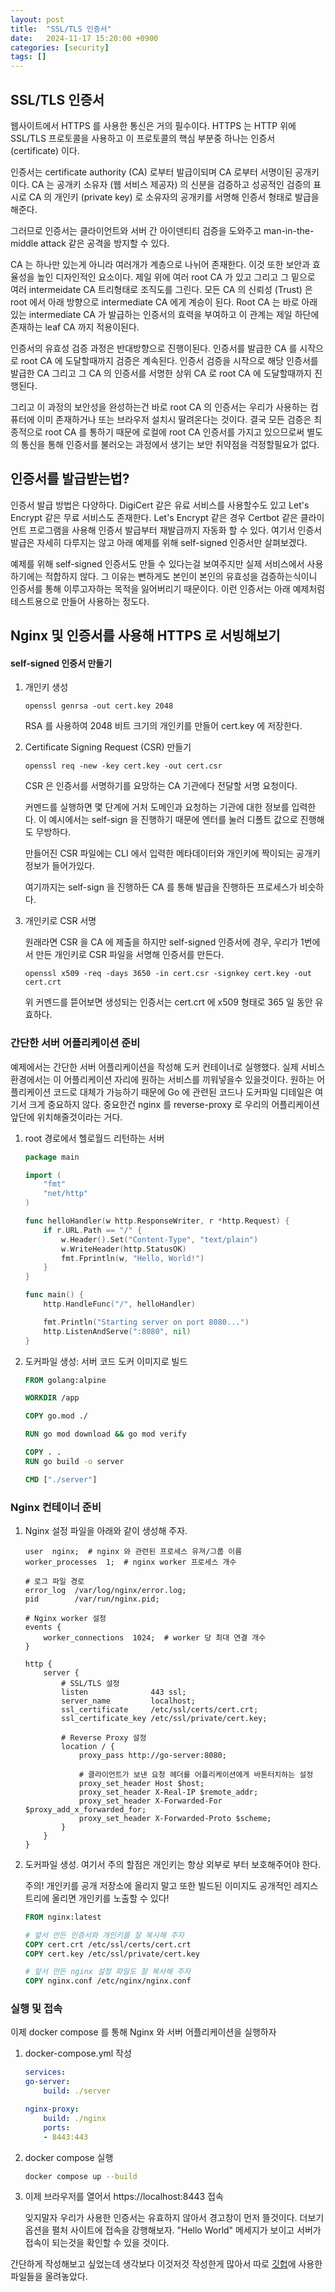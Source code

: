 ```yaml
---
layout: post
title:  "SSL/TLS 인증서"
date:   2024-11-17 15:20:00 +0900
categories: [security]
tags: []
---
```


## SSL/TLS 인증서
웹사이트에서 HTTPS 를 사용한 통신은 거의 필수이다.
HTTPS 는 HTTP 위에 SSL/TLS 프로토콜을 사용하고 이 프로토콜의 핵심 부분중 하나는 인증서 (certificate) 이다.

인증서는 certificate authority (CA) 로부터 발급이되며 CA 로부터 서명이된 공개키이다. CA 는 공개키 소유자 (웹 서비스 제공자) 의 신분을 
검증하고 성공적인 검증의 표시로 CA 의 개인키 (private key) 로 소유자의 공개키를 서명해 인증서 형태로 발급을 해준다.

그러므로 인증서는 클라이언트와 서버 간 아이덴티티 검증을 도와주고 man-in-the-middle attack 같은 공격을 방지할 수 있다.

CA 는 하나만 있는게 아니라 여러개가 계층으로 나뉘어 존재한다. 이것 또한 보안과 효율성을 높인 디자인적인 요소이다. 
제일 위에 여러 root CA 가 있고 그리고 그 밑으로 여러 intermeidate CA 트리형태로 조직도를 그린다.
모든 CA 의 신뢰성 (Trust) 은 root 에서 아래 방향으로 intermediate CA 에게 계승이 된다. 
Root CA 는 바로 아래있는 intermediate CA 가 발급하는 인증서의 효력을 부여하고 이 관계는 제일 하단에 존재하는 leaf CA 까지 적용이된다. 

인증서의 유효성 검증 과정은 반대방향으로 진행이된다. 인증서를 발급한 CA 를 시작으로 root CA 에 도달할때까지 검증은 계속된다.
인증서 검증을 시작으로 해당 인증서를 발급한 CA 그리고 그 CA 의 인증서를 서명한 상위 CA 로 root CA 에 도달할때까지 진행된다.

그리고 이 과정의 보안성을 완성하는건 바로 root CA 의 인증서는 우리가 사용하는 컴퓨터에 이미 존재하거나 또는 브라우저 설치시 딸려온다는 것이다.
결국 모든 검증은 최종적으로 root CA 를 통하기 때문에 로컬에 root CA 인증서를 가지고 있으므로써 별도의 통신을 통해 인증서를 불러오는 과정에서 생기는 보안 취약점을 걱정할필요가 없다.


## 인증서를 발급받는법?
인증서 발급 방법은 다양하다. DigiCert 같은 유료 서비스를 사용할수도 있고 Let's Encrypt 같은 무료 서비스도 존재한다.
Let's Encrypt 같은 경우 Certbot 같은 클라이언트 프로그램을 사용해 인증서 발급부터 재발급까지 자동화 할 수 있다.
여기서 인증서 발급은 자세히 다루지는 않고 아래 예제를 위해 self-signed 인증서만 살펴보겠다.

예제를 위해 self-signed 인증서도 만들 수 있다는걸 보여주지만 실제 서비스에서 사용하기에는 적합하지 않다.
그 이유는 뻔하게도 본인이 본인의 유효성을 검증하는식이니 인증서를 통해 이루고자하는 목적을 잃어버리기 때문이다.
이런 인증서는 아래 예제처럼 테스트용으로 만들어 사용하는 정도다.

## Nginx 및 인증서를 사용해 HTTPS 로 서빙해보기

#### self-signed 인증서 만들기
1. 개인키 생성 
    ```
    openssl genrsa -out cert.key 2048
    ```
    RSA 를 사용하여 2048 비트 크기의 개인키를 만들어 cert.key 에 저장한다.

2. Certificate Signing Request (CSR) 만들기
    ```
    openssl req -new -key cert.key -out cert.csr
    ```
    CSR 은 인증서를 서명하기를 요망하는 CA 기관에다 전달할 서명 요청이다.

    커멘드를 실행하면 몇 단계에 거처 도메인과 요청하는 기관에 대한 정보를 입력한다.
    이 예시에서는 self-sign 을 진행하기 때문에 엔터를 눌러 디폴트 값으로 진행해도 무방하다.

    만들어진 CSR 파일에는 CLI 에서 입력한 메타데이터와 개인키에 짝이되는 공개키 정보가 들어가있다.

    여기까지는 self-sign 을 진행하든 CA 를 통해 발급을 진행하든 프로세스가 비슷하다.

3. 개인키로 CSR 서명

    원래라면 CSR 을 CA 에 제출을 하지만 self-signed 인증서에 경우, 우리가 1번에서 만든 개인키로
    CSR 파일을 서명해 인증서를 만든다.

    ```
    openssl x509 -req -days 3650 -in cert.csr -signkey cert.key -out cert.crt
    ```

    위 커멘드를 뜯어보면 생성되는 인증서는 cert.crt 에 x509 형태로 365 일 동안 유효하다.

### 간단한 서버 어플리케이션 준비
예제에서는 간단한 서버 어플리케이션을 작성해 도커 컨테이너로 실행했다. 실제 서비스 환경에서는 이 어플리케이션
자리에 원하는 서비스를 끼워넣을수 있을것이다. 원하는 어플리케이션 코드로 대체가 가능하기 때문에 Go 에 관련된
코드나 도커파일 디테일은 여기서 크게 중요하지 않다. 중요한건 nginx 를 reverse-proxy 로 우리의 어플리케이션
앞단에 위치해줄것이라는 거다. 


1. root 경로에서 헬로월드 리턴하는 서버

    ```go
    package main

    import (
        "fmt"
        "net/http"
    )

    func helloHandler(w http.ResponseWriter, r *http.Request) {
        if r.URL.Path == "/" {
            w.Header().Set("Content-Type", "text/plain")
            w.WriteHeader(http.StatusOK)
            fmt.Fprintln(w, "Hello, World!")
        }
    }

    func main() {
        http.HandleFunc("/", helloHandler)

        fmt.Println("Starting server on port 8080...")
        http.ListenAndServe(":8080", nil)
    }
    ```

2. 도커파일 생성: 서버 코드 도커 이미지로 빌드

    ```Dockerfile
    FROM golang:alpine

    WORKDIR /app

    COPY go.mod ./

    RUN go mod download && go mod verify

    COPY . .
    RUN go build -o server

    CMD ["./server"]

    ```

### Nginx 컨테이너 준비
1. Nginx 설정 파일을 아래와 같이 생성해 주자.

    ```nginx
    user  nginx;  # nginx 와 관련된 프로세스 유져/그룹 이름
    worker_processes  1;  # nginx worker 프로세스 개수

    # 로그 파일 경로
    error_log  /var/log/nginx/error.log;
    pid        /var/run/nginx.pid;

    # Nginx worker 설정
    events {
        worker_connections  1024;  # worker 당 최대 연결 개수
    }

    http {
        server {
            # SSL/TLS 설정
            listen              443 ssl;
            server_name         localhost;
            ssl_certificate     /etc/ssl/certs/cert.crt;
            ssl_certificate_key /etc/ssl/private/cert.key;

            # Reverse Proxy 설정
            location / {
                proxy_pass http://go-server:8080;

                # 클라이언트가 보낸 요청 헤더를 어플리케이션에게 바톤터치하는 설정
                proxy_set_header Host $host;
                proxy_set_header X-Real-IP $remote_addr;
                proxy_set_header X-Forwarded-For $proxy_add_x_forwarded_for;
                proxy_set_header X-Forwarded-Proto $scheme;
            }
        }
    }
    ```


2. 도커파일 생성. 여기서 주의 할점은 개인키는 항상 외부로 부터 보호해주어야 한다. 

    주의! 개인키를 공개 저장소에 올리지 말고 또한 빌드된 이미지도 공개적인 레지스트리에 올리면 개인키를 노출할 수 있다!

    ```Dockerfile
    FROM nginx:latest

    # 앞서 만든 인증서와 개인키를 잘 복사해 주자
    COPY cert.crt /etc/ssl/certs/cert.crt
    COPY cert.key /etc/ssl/private/cert.key

    # 앞서 만든 nginx 설정 파일도 잘 복사해 주자
    COPY nginx.conf /etc/nginx/nginx.conf
    ```

### 실행 및 접속
이제 docker compose 를 통해 Nginx 와 서버 어플리케이션을 실행하자

1. docker-compose.yml 작성

    ```yml
    services:
    go-server:
        build: ./server

    nginx-proxy:
        build: ./nginx
        ports:
        - 8443:443
    ```

2. docker compose 실행

    ```sh
    docker compose up --build
    ```

3. 이제 브라우저를 열어서 https://localhost:8443 접속

    잊지말자 우리가 사용한 인증서는 유효하지 않아서 경고창이 먼저 뜰것이다. 더보기 옵션을 펼처 사이트에 접속을 강행해보자.
    "Hello World" 메세지가 보이고 서버가 접속이 되는것을 확인할 수 있을 것이다.

간단하게 작성해보고 싶었는데 생각보다 이것저것 작성한게 많아서 따로 [깃헙](https://github.com/hojoungjang/nginx-reverse-proxy-example)에 사용한 파일들을 올려놓았다.
